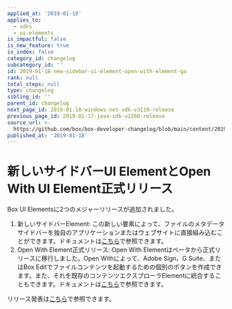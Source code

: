 ```yaml
---
applied_at: '2019-01-18'
applies_to:
  - sdks
  - ui-elements
is_impactful: false
is_new_feature: true
is_index: false
category_id: changelog
subcategory_id: ''
id: 2019-01-18-new-sidebar-ui-element-open-with-element-ga
rank: null
total_steps: null
type: changelog
sibling_id: ''
parent_id: changelog
next_page_id: 2019-01-18-windows-net-sdk-v3110-release
previous_page_id: 2019-01-17-java-sdk-v2260-release
source_url: >-
  https://github.com/box/box-developer-changelog/blob/main/content/2019/01-18-new-sidebar-ui-element-open-with-element-ga.md
published_at: '2019-01-18'
---
```

# 新しいサイドバーUI ElementとOpen With UI Element正式リリース

Box UI Elementsに2つのメジャーリリースが追加されました。

1. 新しいサイドバーElement: この新しい要素によって、ファイルのメタデータサイドバーを独自のアプリケーションまたはウェブサイトに直接組み込むことができます。ドキュメントは[こちら](guides://embed/ui-elements)で参照できます。
2. Open With Element正式リリース: Open With Elementはベータから正式リリースに移行しました。Open Withによって、Adobe Sign、G Suite、またはBox Editでファイルコンテンツを起動するための個別のボタンを作成できます。また、それを既存のコンテンツエクスプローラElementに統合することもできます。ドキュメントは[こちら](guides://embed/ui-elements)で参照できます。

リリース発表は[こちら][blog_new_element]で参照できます。

[blog_new_element]: https://medium.com/box-developer-blog/new-sidebar-element-the-ga-of-open-with-935936a0628f
